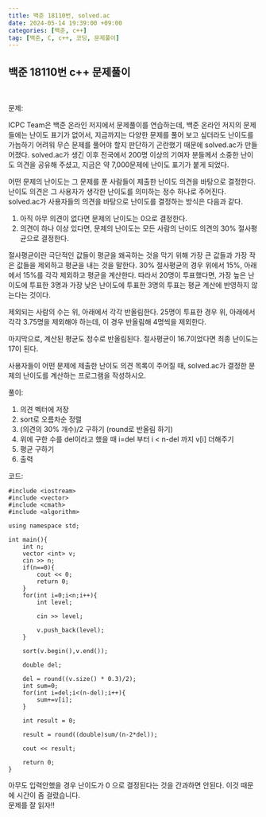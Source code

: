 ```yaml
---
title: 백준 18110번, solved.ac
date: 2024-05-14 19:39:00 +09:00
categories: [백준, c++]
tag: [백준, C, c++, 코딩, 문제풀이]
---
```


## 백준 18110번 c++ 문제풀이
<br>

문제:

ICPC Team은 백준 온라인 저지에서 문제풀이를 연습하는데, 백준 온라인 저지의 문제들에는 난이도 표기가 없어서, 지금까지는 다양한 문제를 풀어 보고 싶더라도 난이도를 가늠하기 어려워 무슨 문제를 풀어야 할지 판단하기 곤란했기 때문에 solved.ac가 만들어졌다. solved.ac가 생긴 이후 전국에서 200명 이상의 기여자 분들께서 소중한 난이도 의견을 공유해 주셨고, 지금은 약 7,000문제에 난이도 표기가 붙게 되었다.

어떤 문제의 난이도는 그 문제를 푼 사람들이 제출한 난이도 의견을 바탕으로 결정한다. 난이도 의견은 그 사용자가 생각한 난이도를 의미하는 정수 하나로 주어진다. solved.ac가 사용자들의 의견을 바탕으로 난이도를 결정하는 방식은 다음과 같다.

1. 아직 아무 의견이 없다면 문제의 난이도는 0으로 결정한다.
2. 의견이 하나 이상 있다면, 문제의 난이도는 모든 사람의 난이도 의견의 30% 절사평균으로 결정한다.

절사평균이란 극단적인 값들이 평균을 왜곡하는 것을 막기 위해 가장 큰 값들과 가장 작은 값들을 제외하고 평균을 내는 것을 말한다. 30% 절사평균의 경우 위에서 15%, 아래에서 15%를 각각 제외하고 평균을 계산한다. 따라서 20명이 투표했다면, 가장 높은 난이도에 투표한 3명과 가장 낮은 난이도에 투표한 3명의 투표는 평균 계산에 반영하지 않는다는 것이다.

제외되는 사람의 수는 위, 아래에서 각각 반올림한다. 25명이 투표한 경우 위, 아래에서 각각 3.75명을 제외해야 하는데, 이 경우 반올림해 4명씩을 제외한다.

마지막으로, 계산된 평균도 정수로 반올림된다. 절사평균이 16.7이었다면 최종 난이도는 17이 된다.

사용자들이 어떤 문제에 제출한 난이도 의견 목록이 주어질 때, solved.ac가 결정한 문제의 난이도를 계산하는 프로그램을 작성하시오.

풀이:
1. 의견 벡터에 저장
2. sort로 오름차순 정렬
3. (의견의 30% 개수)/2 구하기 (round로 반올림 하기)
4. 위에 구한 수를 del이라고 했을 때 i=del 부터 i < n-del 까지 v[i] 더해주기
5. 평균 구하기
6. 출력 

코드:

    #include <iostream>
    #include <vector>
    #include <cmath>
    #include <algorithm>

    using namespace std;

    int main(){
        int n;
        vector <int> v;
        cin >> n;
        if(n==0){
            cout << 0;
            return 0;
        }
        for(int i=0;i<n;i++){
            int level;

            cin >> level;

            v.push_back(level);
        }

        sort(v.begin(),v.end());

        double del;

        del = round((v.size() * 0.3)/2);
        int sum=0;
        for(int i=del;i<(n-del);i++){
            sum+=v[i];
        }

        int result = 0;

        result = round((double)sum/(n-2*del));

        cout << result;

        return 0;
    }

아무도 입력안했을 경우 난이도가 0 으로 결정된다는 것을 간과하면 안된다. 이것 때문에 시간이 좀 걸렸습니다.<br>
문제를 잘 읽자!!